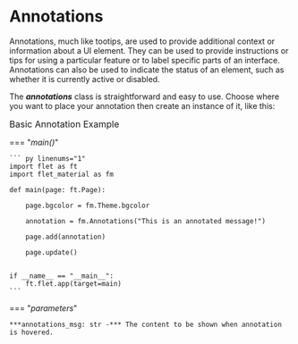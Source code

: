 # Annotations

Annotations, much like tootips, are used to provide additional context or information about a UI element. They can be used to provide instructions or tips for using a particular feature or to label specific parts of an interface. Annotations can also be used to indicate the status of an element, such as whether it is currently active or disabled.


The ***annotations*** class is straightforward and easy to use. Choose where you want to place your annotation then create an instance of it, like this:


<span style="font-size:1rem;">Basic Annotation Example</span>

=== "*main()*"

    ``` py linenums="1"
    import flet as ft
    import flet_material as fm

    def main(page: ft.Page):

        page.bgcolor = fm.Theme.bgcolor

        annotation = fm.Annotations("This is an annotated message!")
        
        page.add(annotation)

        page.update()


    if __name__ == "__main__":
        ft.flet.app(target=main)
    ```

=== "*parameters*"

    ***annotations_msg: str -*** The content to be shown when annotation is hovered. 
